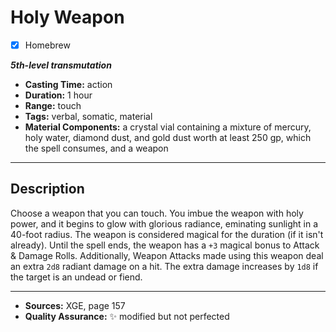 # Holy Weapon
- [x] Homebrew

***5th-level transmutation***
- **Casting Time:** action
- **Duration:** 1 hour
- **Range:** touch
- **Tags:** verbal, somatic, material
- **Material Components:** a crystal vial containing a mixture of mercury, holy water, diamond dust, and gold dust worth at least 250 gp, which the spell consumes, and a weapon

---

## Description
Choose a weapon that you can touch.
You imbue the weapon with holy power, and it begins to glow with glorious radiance, eminating sunlight in a 40-foot radius.
The weapon is considered magical for the duration (if it isn't already).
Until the spell ends, the weapon has a `+3` magical bonus to Attack & Damage Rolls.
Additionally, Weapon Attacks made using this weapon deal an extra `2d8` radiant damage on a hit.
The extra damage increases by `1d8` if the target is an undead or fiend.

---

- **Sources:** XGE, page 157
- **Quality Assurance:** :sparkles: modified but not perfected
